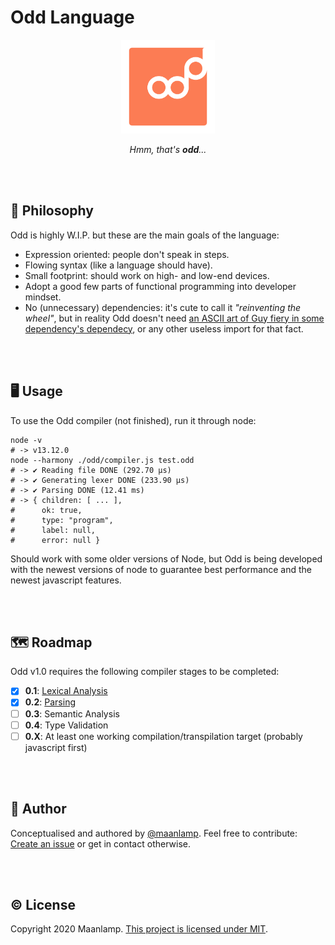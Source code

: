 # Odd Language

<div align="center">
<img src="./odd.svg" height="150" alt="An orange rectangle with rounded edges, with the word 'odd' written on it. The last 'd' is raised above the corpus height of the rest of the word.">

_Hmm, that's **odd**..._
</div>

<br/>
<br/>

## 🧠 Philosophy
Odd is highly W.I.P. but these are the main goals of the language:
- Expression oriented: people don't speak in steps.
- Flowing syntax (like a language should have).
- Small footprint: should work on high- and low-end devices.
- Adopt a good few parts of functional programming into developer mindset.
- No (unnecessary) dependencies: it's cute to call it _"reinventing the wheel"_, but in reality Odd doesn't need [an ASCII art of Guy fiery in some dependency's dependecy](https://medium.com/s/silicon-satire/i-peeked-into-my-node-modules-directory-and-you-wont-believe-what-happened-next-b89f63d21558), or any other useless import for that fact.

<br/>
<br/>

## 🖥️ Usage
To use the Odd compiler (not finished), run it through node:
```shell
node -v
# -> v13.12.0
node --harmony ./odd/compiler.js test.odd
# -> ✔️ Reading file DONE (292.70 μs)
# -> ✔️ Generating lexer DONE (233.90 μs)
# -> ✔️ Parsing DONE (12.41 ms)
# -> { children: [ ... ],
#      ok: true,
#      type: "program",
#      label: null,
#      error: null }
```
Should work with some older versions of Node, but Odd is being developed with the newest versions of node to guarantee best performance and the newest javascript features.

<br/>
<br/>

## 🗺️ Roadmap
Odd v1.0 requires the following compiler stages to be completed:
- [x] **0.1**: [Lexical Analysis](odd/lexer.js)
- [x] **0.2**: [Parsing](odd/parser.js)
- [ ] **0.3**: Semantic Analysis
- [ ] **0.4**: Type Validation
- [ ] **0.X**: At least one working compilation/transpilation target (probably javascript first)

<br/>
<br/>

## 🤸 Author
Conceptualised and authored by [@maanlamp](https://github.com/maanlamp). Feel free to contribute: [Create an issue](https://github.com/oddlanguage/odd/issues/new) or get in contact otherwise.

<br/>
<br/>

## © License
Copyright 2020 Maanlamp.
[This project is licensed under MIT](./LICENSE.txt).